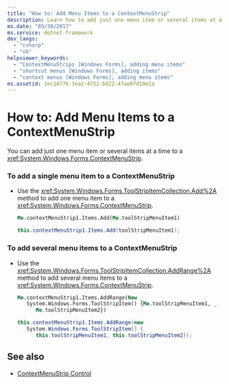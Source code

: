 ```yaml
---
title: "How to: Add Menu Items to a ContextMenuStrip"
description: Learn how to add just one menu item or several items at a time to a ContextMenuStrip control in Windows Forms.  
ms.date: "03/30/2017"
ms.service: dotnet-framework
dev_langs: 
  - "csharp"
  - "vb"
helpviewer_keywords: 
  - "ContextMenuStrips [Windows Forms], adding menu items"
  - "shortcut menus [Windows Forms], adding items"
  - "context menus [Windows Forms], adding menu items"
ms.assetid: 1ec14776-3ea2-4752-bd22-4fae0fd19e1a
---
```

# How to: Add Menu Items to a ContextMenuStrip

You can add just one menu item or several items at a time to a <xref:System.Windows.Forms.ContextMenuStrip>.  
  
### To add a single menu item to a ContextMenuStrip  
  
- Use the <xref:System.Windows.Forms.ToolStripItemCollection.Add%2A> method to add one menu item to a <xref:System.Windows.Forms.ContextMenuStrip>.  
  
    ```vb  
    Me.contextMenuStrip1.Items.Add(Me.toolStripMenuItem1)  
    ```  
  
    ```csharp  
    this.contextMenuStrip1.Items.Add(toolStripMenuItem1);  
    ```  
  
### To add several menu items to a ContextMenuStrip  
  
- Use the <xref:System.Windows.Forms.ToolStripItemCollection.AddRange%2A> method to add several menu items to a <xref:System.Windows.Forms.ContextMenuStrip>.  
  
    ```vb  
    Me.contextMenuStrip1.Items.AddRange(New _  
       System.Windows.Forms.ToolStripItem() {Me.toolStripMenuItem1, _  
          Me.toolStripMenuItem2})  
    ```  
  
    ```csharp  
    this.contextMenuStrip1.Items.AddRange(new
       System.Windows.Forms.ToolStripItem[] {  
          this.toolStripMenuItem1, this.toolStripMenuItem2});  
    ```  
  
## See also

- [ContextMenuStrip Control](contextmenustrip-control.md)
